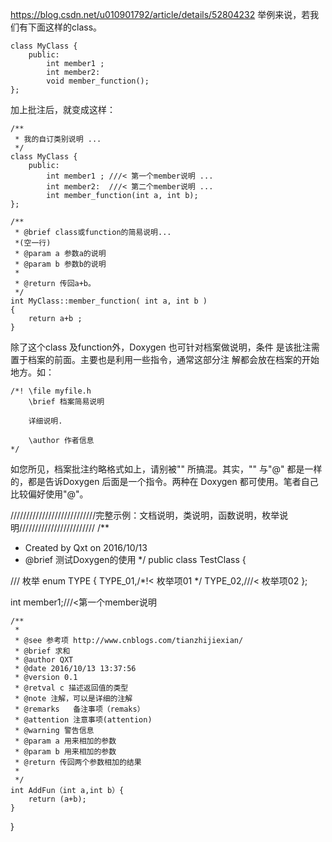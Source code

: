 https://blog.csdn.net/u010901792/article/details/52804232
举例来说，若我们有下面这样的class。


    class MyClass {
        public:
            int member1 ;
            int member2:
            void member_function();
    };
    
加上批注后，就变成这样：

    /**
     * 我的自订类别说明 ...
     */
    class MyClass {
        public:
            int member1 ; ///< 第一个member说明 ...
            int member2:  ///< 第二个member说明 ...
            int member_function(int a, int b);
    };
    
    /**
     * @brief class或function的简易说明...
     *(空一行)
     * @param a 参数a的说明
     * @param b 参数b的说明
     *
     * @return 传回a+b。
     */ 
    int MyClass::member_function( int a, int b ) 
    {
        return a+b ;
    }
    
    
    
    
除了这个class 及function外，Doxygen 也可针对档案做说明，条件
是该批注需置于档案的前面。主要也是利用一些指令，通常这部分注
解都会放在档案的开始地方。如：

    /*! \file myfile.h
        \brief 档案简易说明
    
        详细说明.
        
        \author 作者信息
    */
    
 如您所见，档案批注约略格式如上，请别被"\" 所搞混。其实，"\" 
与"@" 都是一样的，都是告诉Doxygen 后面是一个指令。两种在
Doxygen 都可使用。笔者自己比较偏好使用"@"。


///////////////////////////完整示例：文档说明，类说明，函数说明，枚举说明////////////////////////
/**
 * Created by Qxt on 2016/10/13
 * @brief 测试Doxygen的使用
 */
public class TestClass {


  /// 枚举
  enum TYPE
    {
        TYPE_01,/*!< 枚举项01 */
        TYPE_02,///< 枚举项02
    };


  int member1;///<第一个member说明


    /**
     *
     * @see 参考项 http://www.cnblogs.com/tianzhijiexian/
     * @brief 求和
     * @author QXT
     * @date 2016/10/13 13:37:56
     * @version 0.1
     * @retval c 描述返回值的类型
     * @note 注解，可以是详细的注解
     * @remarks   备注事项（remaks）
     * @attention 注意事项(attention)
     * @warning 警告信息
     * @param a 用来相加的参数
     * @param b 用来相加的参数
     * @return 传回两个参数相加的结果
     *
     */
    int AddFun（int a,int b）{
        return (a+b);
    }
}




